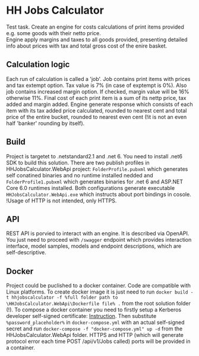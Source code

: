 # HH Jobs Calculator

Test task. Create an engine for costs calculations of print items provided e.g. some goods with their netto price.  
Engine apply margins and taxes to all goods provided, presenting detailed info about prices with tax and total gross cost of the enire basket.

## Calculation logic

Each run of calculation is called a 'job'. Job contains print items with prices and tax extempt option. Tax value is 7% (in case of exptempt is 0%).
Also job contains increased margin option. If checked, margin value will be 16% otherwise 11%. 
Final cost of each print item is a sum of its nettp price, tax added and margin added.
Engine generate response which consists of each item with its tax added price calculated, rounded to nearest cent and total price of the entire bucket, 
rounded to nearest even cent (!it is not an even half 'banker' rounding by itself).

## Build

Project is targetet to .netstandard2.1 and .net 6. You need to install .net6 SDK to build this solution.
There are two publish profiles in HHJobsCalculator.WebApi project: ```FolderProfile.pubxml``` which generates self conatined binaries and no runtime installed nedded
and ```FolderProfile1.pubxml``` which generates binaries for .net 6 and ASP.NET Core 6.0 runtimes installed.
Both configurations generate executable ```HHJobsCalculator.WebApi.exe``` which instructs about port bindings in cosole. !Usage of HTTP is not intended, only HTTPS.

## API

REST API is porvied to interact with an engine. It is described via OpenAPI. You just need to proceed with ```/swagger``` endpoint which provides interaction interface,
model samples, models and endpoint descriptions, which are self-descriptive.

## Docker

Project could be puclished to a docker container. Code are compatible with Linux platforms.
To create docker image it is just need to run ```docker build -t hhjobscalculator -f %full folder path to \HHJobsCalculator.WebApi\Dockerfile file% .``` from the root solution folder (!).
To compose a docker container you need to firstly setup a Kerberos developer self-signed certificate: [Instruction](https://learn.microsoft.com/en-us/aspnet/core/security/docker-https?view=aspnetcore-6.0).
Then substitute ```%password_placeholder%``` in ```docker-compose.yml``` with an actual self-signed secret and run ```docker-compose -f "docker-compose.yml" up -d``` from the HHJobsCalculator.WebApi folder. 
HTTPS and HTTP (which will generate protocol error each time POST /api/v1/Jobs called) ports will be provided in a container.